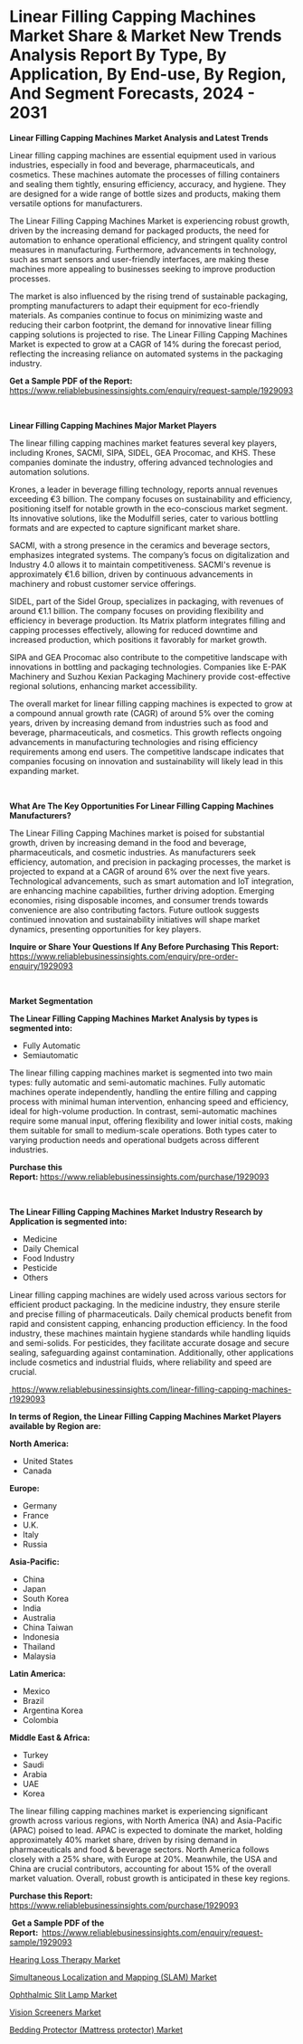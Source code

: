 <p><h1>Linear Filling Capping Machines Market Share & Market New Trends Analysis Report By Type, By Application, By End-use, By Region, And Segment Forecasts, 2024 - 2031</h1></p><p><strong>Linear Filling Capping Machines Market Analysis and Latest Trends</strong></p>
<p><p>Linear filling capping machines are essential equipment used in various industries, especially in food and beverage, pharmaceuticals, and cosmetics. These machines automate the processes of filling containers and sealing them tightly, ensuring efficiency, accuracy, and hygiene. They are designed for a wide range of bottle sizes and products, making them versatile options for manufacturers.</p><p>The Linear Filling Capping Machines Market is experiencing robust growth, driven by the increasing demand for packaged products, the need for automation to enhance operational efficiency, and stringent quality control measures in manufacturing. Furthermore, advancements in technology, such as smart sensors and user-friendly interfaces, are making these machines more appealing to businesses seeking to improve production processes.</p><p>The market is also influenced by the rising trend of sustainable packaging, prompting manufacturers to adapt their equipment for eco-friendly materials. As companies continue to focus on minimizing waste and reducing their carbon footprint, the demand for innovative linear filling capping solutions is projected to rise. The Linear Filling Capping Machines Market is expected to grow at a CAGR of 14% during the forecast period, reflecting the increasing reliance on automated systems in the packaging industry.</p></p>
<p><strong>Get a Sample PDF of the Report:&nbsp;</strong> <a href="https://www.reliablebusinessinsights.com/enquiry/request-sample/1929093?utm_campaign=1138&utm_medium=2&utm_source=Github&utm_content=ia&utm_term=06112024&utm_id=linear-filling-capping-machines">https://www.reliablebusinessinsights.com/enquiry/request-sample/1929093</a></p>
<p>&nbsp;</p>
<p><strong>Linear Filling Capping Machines Major Market Players</strong></p>
<p><p>The linear filling capping machines market features several key players, including Krones, SACMI, SIPA, SIDEL, GEA Procomac, and KHS. These companies dominate the industry, offering advanced technologies and automation solutions.</p><p>Krones, a leader in beverage filling technology, reports annual revenues exceeding €3 billion. The company focuses on sustainability and efficiency, positioning itself for notable growth in the eco-conscious market segment. Its innovative solutions, like the Modulfill series, cater to various bottling formats and are expected to capture significant market share.</p><p>SACMI, with a strong presence in the ceramics and beverage sectors, emphasizes integrated systems. The company’s focus on digitalization and Industry 4.0 allows it to maintain competitiveness. SACMI's revenue is approximately €1.6 billion, driven by continuous advancements in machinery and robust customer service offerings.</p><p>SIDEL, part of the Sidel Group, specializes in packaging, with revenues of around €1.1 billion. The company focuses on providing flexibility and efficiency in beverage production. Its Matrix platform integrates filling and capping processes effectively, allowing for reduced downtime and increased production, which positions it favorably for market growth.</p><p>SIPA and GEA Procomac also contribute to the competitive landscape with innovations in bottling and packaging technologies. Companies like E-PAK Machinery and Suzhou Kexian Packaging Machinery provide cost-effective regional solutions, enhancing market accessibility.</p><p>The overall market for linear filling capping machines is expected to grow at a compound annual growth rate (CAGR) of around 5% over the coming years, driven by increasing demand from industries such as food and beverage, pharmaceuticals, and cosmetics. This growth reflects ongoing advancements in manufacturing technologies and rising efficiency requirements among end users. The competitive landscape indicates that companies focusing on innovation and sustainability will likely lead in this expanding market.</p></p>
<p>&nbsp;</p>
<p><strong>What Are The Key Opportunities For Linear Filling Capping Machines Manufacturers?</strong></p>
<p><p>The Linear Filling Capping Machines market is poised for substantial growth, driven by increasing demand in the food and beverage, pharmaceuticals, and cosmetic industries. As manufacturers seek efficiency, automation, and precision in packaging processes, the market is projected to expand at a CAGR of around 6% over the next five years. Technological advancements, such as smart automation and IoT integration, are enhancing machine capabilities, further driving adoption. Emerging economies, rising disposable incomes, and consumer trends towards convenience are also contributing factors. Future outlook suggests continued innovation and sustainability initiatives will shape market dynamics, presenting opportunities for key players.</p></p>
<p><strong>Inquire or Share Your Questions If Any Before Purchasing This Report:</strong> <a href="https://www.reliablebusinessinsights.com/enquiry/pre-order-enquiry/1929093?utm_campaign=1138&utm_medium=2&utm_source=Github&utm_content=ia&utm_term=06112024&utm_id=linear-filling-capping-machines">https://www.reliablebusinessinsights.com/enquiry/pre-order-enquiry/1929093</a></p>
<p>&nbsp;</p>
<p><strong>Market Segmentation</strong></p>
<p><strong>The Linear Filling Capping Machines Market Analysis by types is segmented into:</strong></p>
<p><ul><li>Fully Automatic</li><li>Semiautomatic</li></ul></p>
<p><p>The linear filling capping machines market is segmented into two main types: fully automatic and semi-automatic machines. Fully automatic machines operate independently, handling the entire filling and capping process with minimal human intervention, enhancing speed and efficiency, ideal for high-volume production. In contrast, semi-automatic machines require some manual input, offering flexibility and lower initial costs, making them suitable for small to medium-scale operations. Both types cater to varying production needs and operational budgets across different industries.</p></p>
<p><strong>Purchase this Report:&nbsp;</strong><a href="https://www.reliablebusinessinsights.com/purchase/1929093?utm_campaign=1138&utm_medium=2&utm_source=Github&utm_content=ia&utm_term=06112024&utm_id=linear-filling-capping-machines">https://www.reliablebusinessinsights.com/purchase/1929093</a></p>
<p>&nbsp;</p>
<p><strong>The Linear Filling Capping Machines Market Industry Research by Application is segmented into:</strong></p>
<p><ul><li>Medicine</li><li>Daily Chemical</li><li>Food Industry</li><li>Pesticide</li><li>Others</li></ul></p>
<p><p>Linear filling capping machines are widely used across various sectors for efficient product packaging. In the medicine industry, they ensure sterile and precise filling of pharmaceuticals. Daily chemical products benefit from rapid and consistent capping, enhancing production efficiency. In the food industry, these machines maintain hygiene standards while handling liquids and semi-solids. For pesticides, they facilitate accurate dosage and secure sealing, safeguarding against contamination. Additionally, other applications include cosmetics and industrial fluids, where reliability and speed are crucial.</p></p>
<p><a href="https://www.reliablebusinessinsights.com/linear-filling-capping-machines-r1929093?utm_campaign=1138&utm_medium=2&utm_source=Github&utm_content=ia&utm_term=06112024&utm_id=linear-filling-capping-machines">&nbsp;https://www.reliablebusinessinsights.com/linear-filling-capping-machines-r1929093</a></p>
<p><strong>In terms of Region, the Linear Filling Capping Machines Market Players available by Region are:</strong></p>
<p>
    <p> <strong> North America: </strong>
        <ul>
            <li>United States</li>
            <li>Canada</li>
        </ul>
        </p> 
    <p> <strong> Europe: </strong>
        <ul>
            <li>Germany</li>
            <li>France</li>
            <li>U.K.</li>
            <li>Italy</li>
            <li>Russia</li>
        </ul>
        </p> 
    <p> <strong> Asia-Pacific: </strong>
        <ul>
            <li>China</li>
            <li>Japan</li>
            <li>South Korea</li>
            <li>India</li>
            <li>Australia</li>
            <li>China Taiwan</li>
            <li>Indonesia</li>
            <li>Thailand</li>
            <li>Malaysia</li>
        </ul>
        </p> 
    <p> <strong> Latin America: </strong>
        <ul>
            <li>Mexico</li>
            <li>Brazil</li>
            <li>Argentina Korea</li>
            <li>Colombia</li>
        </ul>
        </p> 
    <p> <strong> Middle East & Africa: </strong>
        <ul>
            <li>Turkey</li>
            <li>Saudi</li>
            <li>Arabia</li>
            <li>UAE</li>
            <li>Korea</li>
        </ul>
    </p>
    </p>
<p><p>The linear filling capping machines market is experiencing significant growth across various regions, with North America (NA) and Asia-Pacific (APAC) poised to lead. APAC is expected to dominate the market, holding approximately 40% market share, driven by rising demand in pharmaceuticals and food & beverage sectors. North America follows closely with a 25% share, with Europe at 20%. Meanwhile, the USA and China are crucial contributors, accounting for about 15% of the overall market valuation. Overall, robust growth is anticipated in these key regions.</p></p>
<p><strong>Purchase this Report: </strong><a href="https://www.reliablebusinessinsights.com/purchase/1929093?utm_campaign=1138&utm_medium=2&utm_source=Github&utm_content=ia&utm_term=06112024&utm_id=linear-filling-capping-machines">https://www.reliablebusinessinsights.com/purchase/1929093</a></p>
<p>&nbsp;<strong>Get a Sample PDF of the Report:&nbsp;&nbsp;</strong><a href="https://www.reliablebusinessinsights.com/enquiry/request-sample/1929093?utm_campaign=1138&utm_medium=2&utm_source=Github&utm_content=ia&utm_term=06112024&utm_id=linear-filling-capping-machines">https://www.reliablebusinessinsights.com/enquiry/request-sample/1929093</a></p>
<p><strong></strong></p>
<p><p><a href="https://issuu.com/reportprime-2/docs/hearing-loss-therapy-market-size-20_54abca6e0bab07?utm_campaign=1138&utm_medium=2&utm_source=Github&utm_content=ia&utm_term=06112024&utm_id=linear-filling-capping-machines">Hearing Loss Therapy Market</a></p><p><a href="https://github.com/mynearvphamillwd7/Market-Research-Report-List-1/blob/main/simultaneous-localization-and-mapping-slam-market.md?utm_campaign=1138&utm_medium=2&utm_source=Github&utm_content=ia&utm_term=06112024&utm_id=linear-filling-capping-machines">Simultaneous Localization and Mapping (SLAM) Market</a></p><p><a href="https://issuu.com/reportprime-2/docs/ophthalmic-slit-lamp-market-size-20_84ca57d025ccef?utm_campaign=1138&utm_medium=2&utm_source=Github&utm_content=ia&utm_term=06112024&utm_id=linear-filling-capping-machines">Ophthalmic Slit Lamp Market</a></p><p><a href="https://issuu.com/reportprime-2/docs/vision-screeners-market-size-2030.p_dcae3fc7bb1c9d?utm_campaign=1138&utm_medium=2&utm_source=Github&utm_content=ia&utm_term=06112024&utm_id=linear-filling-capping-machines">Vision Screeners Market</a></p><p><a href="https://github.com/khloet8sawender/Market-Research-Report-List-1/blob/main/bedding-protector-mattress-protector-market.md?utm_campaign=1138&utm_medium=2&utm_source=Github&utm_content=ia&utm_term=06112024&utm_id=linear-filling-capping-machines">Bedding Protector (Mattress protector) Market</a></p></p>